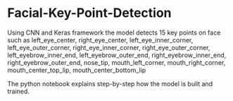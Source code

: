 # Facial-Key-Point-Detection

Using CNN and Keras framework the model detects 15 key points on face such as left_eye_center, right_eye_center, 
left_eye_inner_corner, left_eye_outer_corner, right_eye_inner_corner, right_eye_outer_corner, left_eyebrow_inner_end, 
left_eyebrow_outer_end, right_eyebrow_inner_end, right_eyebrow_outer_end, nose_tip, mouth_left_corner, mouth_right_corner, 
mouth_center_top_lip, mouth_center_bottom_lip

The python notebook explains step-by-step how the model is bulit and trained.
